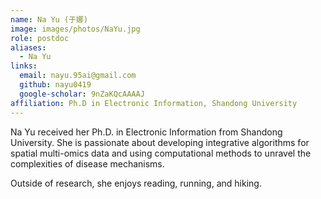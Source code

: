 ```yaml
---
name: Na Yu (于娜)
image: images/photos/NaYu.jpg
role: postdoc
aliases:
  - Na Yu
links:
  email: nayu.95ai@gmail.com
  github: nayu0419
  google-scholar: 9nZaKQcAAAAJ
affiliation: Ph.D in Electronic Information, Shandong University 
---
```


Na Yu received her Ph.D. in Electronic Information from Shandong University.
She is passionate about developing integrative algorithms for spatial multi-omics data
and using computational methods to unravel the complexities of disease mechanisms.

Outside of research, she enjoys reading, running, and hiking.